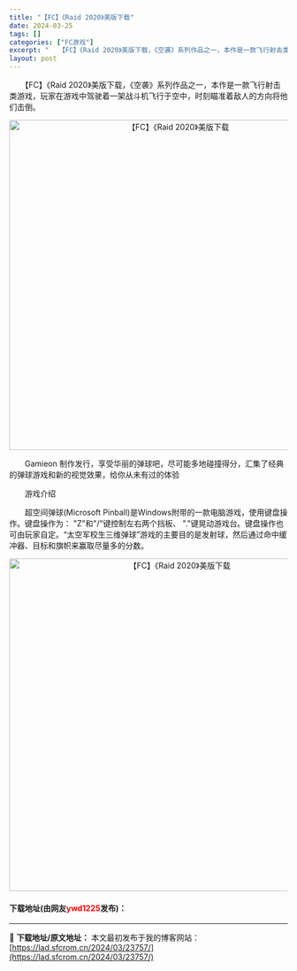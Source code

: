 ```yaml
---
title: "【FC】《Raid 2020》美版下载"
date: 2024-03-25
tags: []
categories: ["FC游戏"]
excerpt: "　　【FC】《Raid 2020》美版下载，《空袭》系列作品之一，本作是一款飞行射击类游戏，玩家在游戏中驾驶着一架战斗机飞行于空中，时刻瞄准着敌人的方向将他们击倒。 　　Gamieon 制作发行，享受华丽的弹球吧，尽可能多地碰撞得分，汇集了经典的弹球游戏和新的视觉效果，给你从未有过的体验 　　游戏介&hellip;"
layout: post
---
```


 <p>　　【FC】《Raid 2020》美版下载，《空袭》系列作品之一，本作是一款飞行射击类游戏，玩家在游戏中驾驶着一架战斗机飞行于空中，时刻瞄准着敌人的方向将他们击倒。</p> <p align="center"><img align="" border="0" src="https://lad.sfcrom.cn/wp-content/uploads/2024/03/20240325_6601987f11dd3.png" width="596" alt="【FC】《Raid 2020》美版下载" /></p> <p>　　Gamieon 制作发行，享受华丽的弹球吧，尽可能多地碰撞得分，汇集了经典的弹球游戏和新的视觉效果，给你从未有过的体验</p> <p>　　游戏介绍</p> <p>　　超空间弹球(Microsoft Pinball)是Windows附带的一款电脑游戏，使用键盘操作。键盘操作为： &quot;Z&quot;和&quot;/&quot;键控制左右两个挡板、 &quot;.&quot;键晃动游戏台。键盘操作也可由玩家自定。&ldquo;太空军校生三维弹球&rdquo;游戏的主要目的是发射球，然后通过命中缓冲器、目标和旗帜来赢取尽量多的分数。</p> <p align="center"><img align="" border="0" src="https://lad.sfcrom.cn/wp-content/uploads/2024/03/20240325_6601988017281.png" width="601" alt="【FC】《Raid 2020》美版下载" /></p> <p><h4>下载地址(由网友<font color="red">ywd1225</font>发布)：</h4></p> 

---
📖 **下载地址/原文地址：** 本文最初发布于我的博客网站：[https://lad.sfcrom.cn/2024/03/23757/](https://lad.sfcrom.cn/2024/03/23757/)
